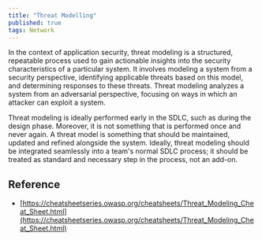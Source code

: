 ```yaml
---
title: "Threat Modelling"
published: true
tags: Network
---
```


In the context of application security, threat modeling is a structured,
repeatable process used to gain actionable insights into the security
characteristics of a particular system. It involves modeling a system from a
security perspective, identifying applicable threats based on this model, and
determining responses to these threats. Threat modeling analyzes a system from
an adversarial perspective, focusing on ways in which an attacker can exploit a
system.

Threat modeling is ideally performed early in the SDLC, such as during the
design phase. Moreover, it is not something that is performed once and never
again. A threat model is something that should be maintained, updated and
refined alongside the system. Ideally, threat modeling should be integrated
seamlessly into a team's normal SDLC process; it should be treated as standard
and necessary step in the process, not an add-on.

## Reference

- [https://cheatsheetseries.owasp.org/cheatsheets/Threat_Modeling_Cheat_Sheet.html](https://cheatsheetseries.owasp.org/cheatsheets/Threat_Modeling_Cheat_Sheet.html)
